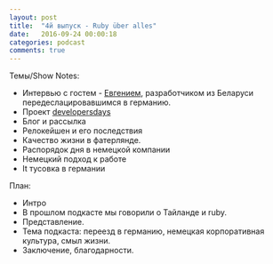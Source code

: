 ```yaml
---
layout: post
title:  "4й выпуск - Ruby über alles"
date:   2016-09-24 00:00:18
categories: podcast
comments: true
---
```


Темы/Show Notes:

- Интервью с гостем - [Евгением](https://twitter.com/Shiroginne), разработчиком из Беларуси передеслацировавшимся в германию.
- Проект [developersdays](http://developersdays.co)
- Блог и рассылка
- Релокейшен и его последствия
- Качество жизни в фатерлянде.
- Распорядок дня в немецкой компании
- Немецкий подход к работе
- It тусовка в германии


План:
- Интро
- В прошлом подкасте мы говорили о Тайланде и ruby.
- Представление. 
- Тема подкаста: переезд в германию, немецкая корпоративная культура, смыл жизни. 
- Заключение, благодарности. 
